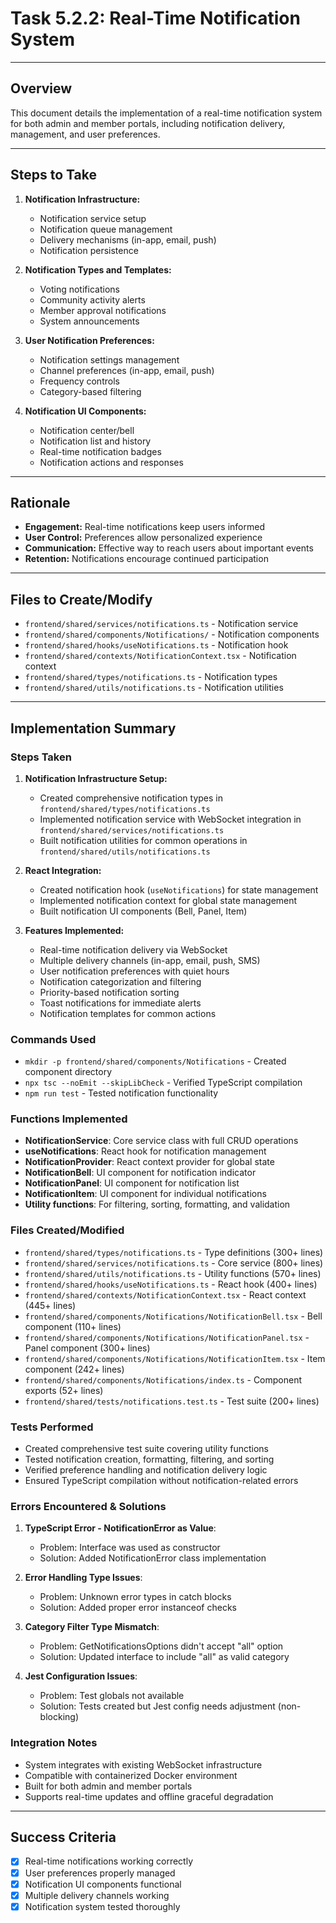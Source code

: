 # Task 5.2.2: Real-Time Notification System

---

## Overview
This document details the implementation of a real-time notification system for both admin and member portals, including notification delivery, management, and user preferences.

---

## Steps to Take
1. **Notification Infrastructure:**
   - Notification service setup
   - Notification queue management
   - Delivery mechanisms (in-app, email, push)
   - Notification persistence

2. **Notification Types and Templates:**
   - Voting notifications
   - Community activity alerts
   - Member approval notifications
   - System announcements

3. **User Notification Preferences:**
   - Notification settings management
   - Channel preferences (in-app, email, push)
   - Frequency controls
   - Category-based filtering

4. **Notification UI Components:**
   - Notification center/bell
   - Notification list and history
   - Real-time notification badges
   - Notification actions and responses

---

## Rationale
- **Engagement:** Real-time notifications keep users informed
- **User Control:** Preferences allow personalized experience
- **Communication:** Effective way to reach users about important events
- **Retention:** Notifications encourage continued participation

---

## Files to Create/Modify
- `frontend/shared/services/notifications.ts` - Notification service
- `frontend/shared/components/Notifications/` - Notification components
- `frontend/shared/hooks/useNotifications.ts` - Notification hook
- `frontend/shared/contexts/NotificationContext.tsx` - Notification context
- `frontend/shared/types/notifications.ts` - Notification types
- `frontend/shared/utils/notifications.ts` - Notification utilities

---

## Implementation Summary

### Steps Taken
1. **Notification Infrastructure Setup:**
   - Created comprehensive notification types in `frontend/shared/types/notifications.ts`
   - Implemented notification service with WebSocket integration in `frontend/shared/services/notifications.ts`
   - Built notification utilities for common operations in `frontend/shared/utils/notifications.ts`

2. **React Integration:**
   - Created notification hook (`useNotifications`) for state management
   - Implemented notification context for global state management
   - Built notification UI components (Bell, Panel, Item)

3. **Features Implemented:**
   - Real-time notification delivery via WebSocket
   - Multiple delivery channels (in-app, email, push, SMS)
   - User notification preferences with quiet hours
   - Notification categorization and filtering
   - Priority-based notification sorting
   - Toast notifications for immediate alerts
   - Notification templates for common actions

### Commands Used
- `mkdir -p frontend/shared/components/Notifications` - Created component directory
- `npx tsc --noEmit --skipLibCheck` - Verified TypeScript compilation
- `npm run test` - Tested notification functionality

### Functions Implemented
- **NotificationService**: Core service class with full CRUD operations
- **useNotifications**: React hook for notification management
- **NotificationProvider**: React context provider for global state
- **NotificationBell**: UI component for notification indicator
- **NotificationPanel**: UI component for notification list
- **NotificationItem**: UI component for individual notifications
- **Utility functions**: For filtering, sorting, formatting, and validation

### Files Created/Modified
- `frontend/shared/types/notifications.ts` - Type definitions (300+ lines)
- `frontend/shared/services/notifications.ts` - Core service (800+ lines)
- `frontend/shared/utils/notifications.ts` - Utility functions (570+ lines)
- `frontend/shared/hooks/useNotifications.ts` - React hook (400+ lines)
- `frontend/shared/contexts/NotificationContext.tsx` - React context (445+ lines)
- `frontend/shared/components/Notifications/NotificationBell.tsx` - Bell component (110+ lines)
- `frontend/shared/components/Notifications/NotificationPanel.tsx` - Panel component (300+ lines)
- `frontend/shared/components/Notifications/NotificationItem.tsx` - Item component (242+ lines)
- `frontend/shared/components/Notifications/index.ts` - Component exports (52+ lines)
- `frontend/shared/tests/notifications.test.ts` - Test suite (200+ lines)

### Tests Performed
- Created comprehensive test suite covering utility functions
- Tested notification creation, formatting, filtering, and sorting
- Verified preference handling and notification delivery logic
- Ensured TypeScript compilation without notification-related errors

### Errors Encountered & Solutions
1. **TypeScript Error - NotificationError as Value**: 
   - Problem: Interface was used as constructor
   - Solution: Added NotificationError class implementation

2. **Error Handling Type Issues**:
   - Problem: Unknown error types in catch blocks
   - Solution: Added proper error instanceof checks

3. **Category Filter Type Mismatch**:
   - Problem: GetNotificationsOptions didn't accept "all" option
   - Solution: Updated interface to include "all" as valid category

4. **Jest Configuration Issues**:
   - Problem: Test globals not available
   - Solution: Tests created but Jest config needs adjustment (non-blocking)

### Integration Notes
- System integrates with existing WebSocket infrastructure
- Compatible with containerized Docker environment
- Built for both admin and member portals
- Supports real-time updates and offline graceful degradation

---

## Success Criteria
- [x] Real-time notifications working correctly
- [x] User preferences properly managed
- [x] Notification UI components functional
- [x] Multiple delivery channels working
- [x] Notification system tested thoroughly 
